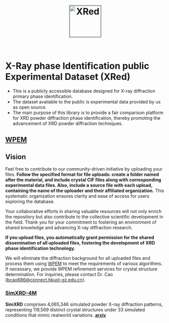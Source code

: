 <h1 align="center">
  <a href=""><img src="https://github.com/WPEM/XRED/assets/86995074/9cd0ab99-40a6-49f7-a7c5-95bf5e799e1e" alt="XRed" width="100"></a>
  <br>
  <br>
</h1>

# X-Ray phase Identification public Experimental Dataset (XRed)

- This is a publicly accessible database designed for X-ray diffraction primary phase identification.
- The dataset available to the public is experimental data provided by us as open source.
- The main purpose of this library is to provide a fair comparison platform for XRD powder diffraction phase identification, thereby promoting the advancement of XRD powder diffraction techniques.


## [WPEM ](https://bin-cao.github.io/caobin/-wpem)

   
## Vision

Feel free to contribute to our community-driven initiative by uploading your files. **Follow the specified format for file uploads: create a folder named after the material, and include crystal CIF files along with corresponding experimental data files. Also, include a source file with each upload, containing the name of the uploader and their affiliated organization.** This systematic organization ensures clarity and ease of access for users exploring the database.

Your collaborative efforts in sharing valuable resources will not only enrich the repository but also contribute to the collective scientific development in the field. Thank you for your commitment to fostering an environment of shared knowledge and advancing X-ray diffraction research.

**If you upload files, you automatically grant permission for the shared dissemination of all uploaded files, fostering the development of XRD phase identification technology.**

We will eliminate the diffraction background for all uploaded files and process them using [WPEM](https://github.com/Bin-Cao/WPEM) to meet the requirements of various algorithms. If necessary, we provide WPEM refinement services for crystal structure determination. For inquiries, please contact Dr. Cao (bcao686@connect.hkust-gz.edu.cn).

### [SimXRD-4M](https://github.com/Bin-Cao/SimXRD)
**SimXRD** comprises 4,065,346 simulated powder X-ray diffraction patterns, representing 119,569 distinct crystal structures under 33 simulated conditions that mimic realworld variations. [**arxiv**](https://arxiv.org/pdf/2406.15469v1)
